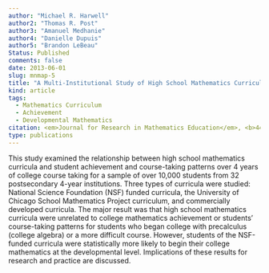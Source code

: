 ```yaml
---
author: "Michael R. Harwell" 
author2: "Thomas R. Post"
author3: "Amanuel Medhanie" 
author4: "Danielle Dupuis" 
author5: "Brandon LeBeau" 
Status: Published
comments: false
date: 2013-06-01
slug: mnmap-5
title: "A Multi-Institutional Study of High School Mathematics Curricula and College Mathematics Achievement and Course Taking"
kind: article
tags:
  - Mathematics Curriculum
  - Achievement
  - Developmental Mathematics
citation: <em>Journal for Research in Mathematics Education</em>, <b>44.5</b>, 742 - 774
type: publications
---
```


This study examined the relationship between high school mathematics curricula and student achievement and course-taking patterns over 4 years of college course taking for a sample of over 10,000 students from 32 postsecondary 4-year institutions. Three types of curricula were studied: National Science Foundation (NSF) funded curricula, the University of Chicago School Mathematics Project curriculum, and commercially developed curricula. The major result was that high school mathematics curricula were unrelated to college mathematics achievement or students’ course-taking patterns for students who began college with precalculus (college algebra) or a more difficult course. However, students of the NSF-funded curricula were statistically more likely to begin their college mathematics at the developmental level. Implications of these results for research and practice are discussed.
